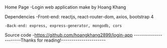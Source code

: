 Home Page
    -Login web application make by Hoang Khang

Dependencies
    -Front-end: reactjs, react-router-dom, axios, bootstrap 4

    -Back-end: express, express-generator, mongodb, cors

Source code
    -https://github.com/hoangkhang2899/login-app
----------------------Thanks for reading!----------------------